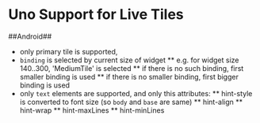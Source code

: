 # Uno Support for Live Tiles

##Android##

* only primary tile is supported,
* `binding` is selected by current size of widget
** e.g. for widget size 140..300, 'MediumTile' is selected
** if there is no such binding, first smaller binding is used
** if there is no smaller binding, first bigger binding is used
* only `text` elements are supported, and only this attributes:
** hint-style is converted to font size (so `body` and `base` are same)
** hint-align
** hint-wrap
** hint-maxLines
** hint-minLines
